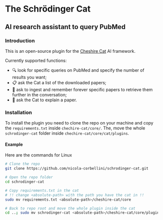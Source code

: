 # The Schrödinger Cat
## AI research assistant to query PubMed

### Introduction
This is an open-source plugin for the [Cheshire Cat](https://github.com/pieroit/cheshire-cat) AI framework.

Currently supported functions:
- :mag: look for specific queries on PubMed and specify the number of results you want;
- :clipboard: ask the Cat a list of the downloaded papers;
- :elephant: ask to ingest and remember forever specific papers to retrieve them further in the conversation;
- :green_book: ask the Cat to explain a paper.

### Installation
To install the plugin you need to clone the repo on your machine and copy the `requirements.txt` inside `chechire-cat/core/`.
The, move the whole `schrodinger-cat` folder inside `chechire-cat/core/cat/plugins`.

#### Example
Here are the commands for Linux

```bash
# Clone the repo
git clone https://github.com/nicola-corbellini/schrodinger-cat.git

# Open the repo folder
cd schrodinger-cat

# Copy requirements.txt in the cat
# !! change <absolute-path> with the path you have the cat in !!
sudo mv requirements.txt <absolute-path>/cheshire-cat/core

# Back to repo root and move the whole plugin inside the cat
cd ..; sudo mv schrodinger-cat <absolute-path>/cheshire-cat/core/plugins
```


